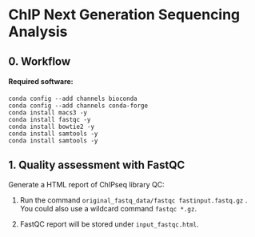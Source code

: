 # ChIP Next Generation Sequencing Analysis

## 0. Workflow

#### 

#### Required software:

```
conda config --add channels bioconda
conda config --add channels conda-forge
conda install macs3 -y
conda install fastqc -y
conda install bowtie2 -y
conda install samtools -y
conda install samtools -y
```



## 1. Quality assessment with FastQC

Generate a HTML report of ChIPseq library QC:

1. Run the command `original_fastq_data/fastqc fastinput.fastq.gz` . You could also use a wildcard command `fastqc *.gz`.

2. FastQC report will be stored under `input_fastqc.html`.



